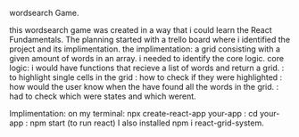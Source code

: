 wordsearch Game.

this wordsearch game was created in a way that i could learn the React Fundamentals.
The planning started with a trello board where i identified the project and its implimentation.
the implimentation:
    a grid consisting with a given amount of words in an array.
    i needed to identify the core logic.
        core logic: i would have functions that recieve a list of words and return a grid.
            : to highlight single cells in the grid
            : how to check if they were highlighted
            : how would the user know when the have found all the words in the grid.
            : had to check which were states and which werent.
            
Implimentation:
on my terminal: npx create-react-app your-app
              : cd your-app
              : npm start (to run react)
I also installed npm i react-grid-system.              
